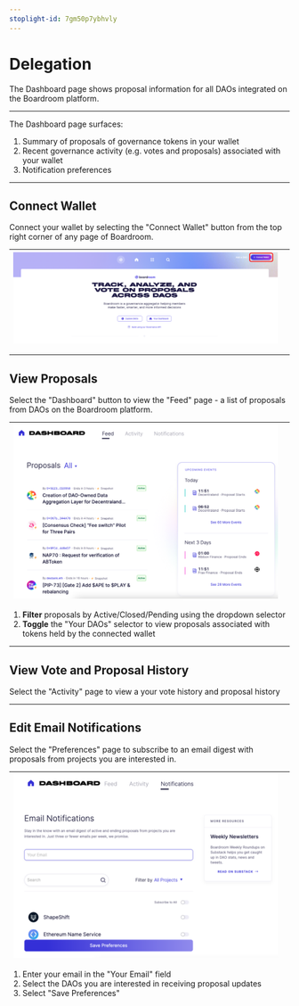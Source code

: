 ```yaml
---
stoplight-id: 7gm50p7ybhvly
---
```


# Delegation

The Dashboard page shows proposal information for all DAOs integrated on the Boardroom platform.

***

The Dashboard page surfaces:

1. Summary of proposals of governance tokens in your wallet
2. Recent governance activity (e.g. votes and proposals) associated with your wallet
3. Notification preferences

***

## Connect Wallet

Connect your wallet by selecting the "Connect Wallet" button from the top right corner of any page of Boardroom.

|![Connect Wallet](../../assets/images/connect-wallet.png) |  |
|    :----:   |  :----:  |  

***

## View Proposals

Select the "Dashboard" button to view the "Feed" page - a list of proposals from DAOs on the Boardroom platform.

|![View Proposals](../../assets/images/dashboard-feed.png)|  |
|    :----:   |  :----:  |  

1. **Filter** proposals by Active/Closed/Pending using the dropdown selector
2. **Toggle** the "Your DAOs" selector to view proposals associated with tokens held by the connected wallet

***

## View Vote and Proposal History

Select the "Activity" page to view a your vote history and proposal history

***

## Edit Email Notifications

Select the "Preferences" page to subscribe to an email digest with proposals from projects you are interested in.

|![Email Notifications](../../assets/images/email-notifications.png)|  |
|    :----:   |  :----:  |  

1. Enter your email in the "Your Email" field
2. Select the DAOs you are interested in receiving proposal updates
3. Select "Save Preferences"

